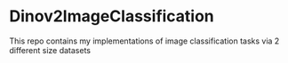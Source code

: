 # Dinov2ImageClassification
This repo contains my implementations of image classification tasks via 2 different size datasets
